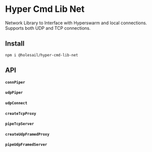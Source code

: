# Hyper Cmd Lib Net

Network Library to Interface with Hyperswarm and local connections. Supports both UDP and TCP connections.

## Install

`npm i @holesail/hyper-cmd-lib-net`

## API

#### `connPiper`

#### `udpPiper`

#### `udpConnect`

#### `createTcpProxy`

#### `pipeTcpServer`

#### `createUdpFramedProxy`

#### `pipeUdpFramedServer`
